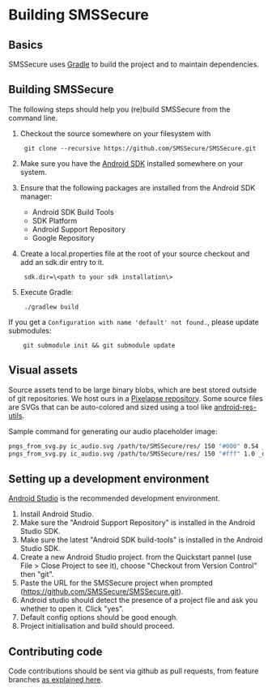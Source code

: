 Building SMSSecure
=====================

Basics
------

SMSSecure uses [Gradle](http://gradle.org) to build the project and to maintain
dependencies.

Building SMSSecure
-------------------

The following steps should help you (re)build SMSSecure from the command line.

1. Checkout the source somewhere on your filesystem with

        git clone --recursive https://github.com/SMSSecure/SMSSecure.git

2. Make sure you have the [Android SDK](https://developer.android.com/sdk/index.html) installed somewhere on your system.
3. Ensure that the following packages are installed from the Android SDK manager:
    * Android SDK Build Tools
    * SDK Platform
    * Android Support Repository
    * Google Repository
4. Create a local.properties file at the root of your source checkout and add an sdk.dir entry to it.

        sdk.dir=\<path to your sdk installation\>

5. Execute Gradle:

        ./gradlew build

If you get a `Configuration with name 'default' not found.`, please update submodules:

        git submodule init && git submodule update

Visual assets
----------------------

Source assets tend to be large binary blobs, which are best stored outside of git repositories. We host ours in a [Pixelapse repository](https://www.pixelapse.com/openwhispersystems/projects/signal-android/). Some source files are SVGs that can be auto-colored and sized using a tool like [android-res-utils](https://github.com/sebkur/android-res-utils).

Sample command for generating our audio placeholder image:

```bash
pngs_from_svg.py ic_audio.svg /path/to/SMSSecure/res/ 150 "#000" 0.54 _light
pngs_from_svg.py ic_audio.svg /path/to/SMSSecure/res/ 150 "#fff" 1.0 _dark
```

Setting up a development environment
------------------------------------

[Android Studio](https://developer.android.com/sdk/installing/studio.html) is the recommended development environment.

1. Install Android Studio.
2. Make sure the "Android Support Repository" is installed in the Android Studio SDK.
3. Make sure the latest "Android SDK build-tools" is installed in the Android Studio SDK.
4. Create a new Android Studio project. from the Quickstart pannel (use File > Close Project to see it), choose "Checkout from Version Control" then "git".
5. Paste the URL for the SMSSecure project when prompted (https://github.com/SMSSecure/SMSSecure.git).
6. Android studio should detect the presence of a project file and ask you whether to open it. Click "yes".
7. Default config options should be good enough.
8. Project initialisation and build should proceed.

Contributing code
-----------------

Code contributions should be sent via github as pull requests, from feature branches [as explained here](https://help.github.com/articles/using-pull-requests).

